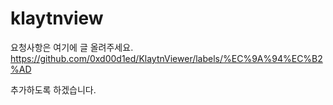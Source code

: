 # klaytnview

요청사항은 여기에 글 올려주세요.
https://github.com/0xd00d1ed/KlaytnViewer/labels/%EC%9A%94%EC%B2%AD

추가하도록 하겠습니다.
